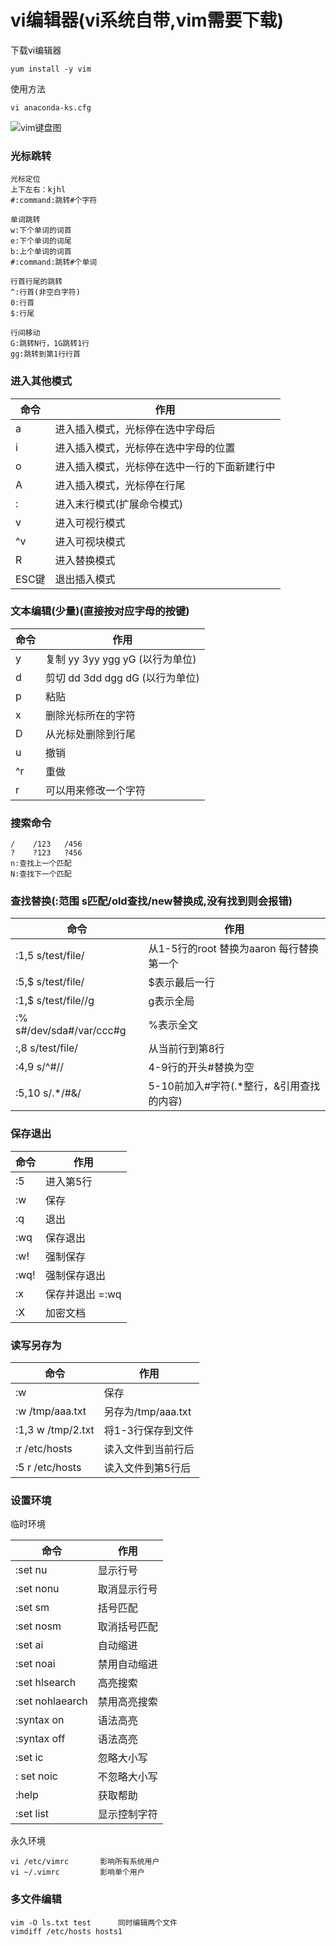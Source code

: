 # vi编辑器(vi系统自带,vim需要下载)

下载vi编辑器

```
yum install -y vim
```

使用方法

```
vi anaconda-ks.cfg
```

![vim键盘图](E:\笔记\images\vim键盘图.jpg)

### 光标跳转

```
光标定位
上下左右：kjhl
#:command:跳转#个字符

单词跳转
w:下个单词的词首
e:下个单词的词尾
b:上个单词的词首
#:command:跳转#个单词

行首行尾的跳转
^:行首(非空白字符)
0:行首
$:行尾

行间移动
G:跳转N行，1G跳转1行
gg:跳转到第1行行首
```

### 进入其他模式

| 命令  | 作用                                         |
| ----- | -------------------------------------------- |
| a     | 进入插入模式，光标停在选中字母后             |
| i     | 进入插入模式，光标停在选中字母的位置         |
| o     | 进入插入模式，光标停在选中一行的下面新建行中 |
| A     | 进入插入模式，光标停在行尾                   |
| :     | 进入末行模式(扩展命令模式)                   |
| v     | 进入可视行模式                               |
| ^v    | 进入可视块模式                               |
| R     | 进入替换模式                                 |
| ESC键 | 退出插入模式                                 |

### 文本编辑(少量)(直接按对应字母的按键)

| 命令 | 作用                                |
| ---- | ----------------------------------- |
| y    | 复制     yy 3yy ygg yG (以行为单位) |
| d    | 剪切     dd 3dd dgg dG (以行为单位) |
| p    | 粘贴                                |
| x    | 删除光标所在的字符                  |
| D    | 从光标处删除到行尾                  |
| u    | 撤销                                |
| ^r   | 重做                                |
| r    | 可以用来修改一个字符                |

### 搜索命令

```
/    /123   /456   
?    ?123   ?456
n:查找上一个匹配
N:查找下一个匹配
```



### 查找替换(:范围 s匹配/old查找/new替换成,没有找到则会报错)

| 命令                     | 作用                                     |
| ------------------------ | ---------------------------------------- |
| :1,5 s/test/file/        | 从1-5行的root 替换为aaron 每行替换第一个 |
| :5,$ s/test/file/        | $表示最后一行                            |
| :1,$ s/test/file//g      | g表示全局                                |
| :% s#/dev/sda#/var/ccc#g | %表示全文                                |
| :,8 s/test/file/         | 从当前行到第8行                          |
| :4,9 s/^#//              | 4-9行的开头#替换为空                     |
| :5,10 s/.*/#&/           | 5-10前加入#字符(.*整行，&引用查找的内容) |

### 保存退出

| 命令 | 作用               |
| ---- | ------------------ |
| :5   | 进入第5行          |
| :w   | 保存               |
| :q   | 退出               |
| :wq  | 保存退出           |
| :w!  | 强制保存           |
| :wq! | 强制保存退出       |
| :x   | 保存并退出    =:wq |
| :X   | 加密文档           |

### 读写另存为

| 命令              | 作用               |
| ----------------- | ------------------ |
| :w                | 保存               |
| :w /tmp/aaa.txt   | 另存为/tmp/aaa.txt |
| :1,3 w /tmp/2.txt | 将1-3行保存到文件  |
| :r /etc/hosts     | 读入文件到当前行后 |
| :5 r /etc/hosts   | 读入文件到第5行后  |

### 设置环境

临时环境

| 命令            | 作用         |
| --------------- | ------------ |
| :set nu         | 显示行号     |
| :set nonu       | 取消显示行号 |
| :set sm         | 括号匹配     |
| :set nosm       | 取消括号匹配 |
| :set ai         | 自动缩进     |
| :set noai       | 禁用自动缩进 |
| :set hlsearch   | 高亮搜索     |
| :set nohlaearch | 禁用高亮搜索 |
| :syntax on      | 语法高亮     |
| :syntax off     | 语法高亮     |
| :set ic         | 忽略大小写   |
| : set noic      | 不忽略大小写 |
| :help           | 获取帮助     |
| :set list       | 显示控制字符 |

永久环境

```
vi /etc/vimrc		影响所有系统用户
vi ~/.vimrc			影响单个用户
```

### 多文件编辑

```
vim -O ls.txt test		同时编辑两个文件
vimdiff /etc/hosts hosts1
```



